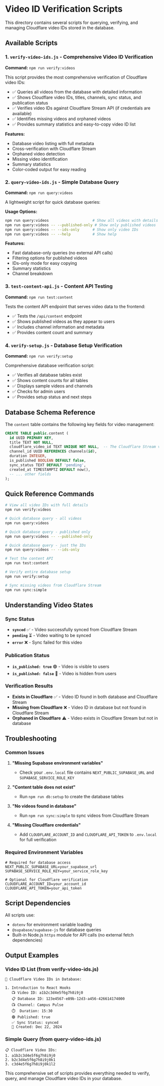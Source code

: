 # Video ID Verification Scripts

This directory contains several scripts for querying, verifying, and managing Cloudflare video IDs stored in the database.

## Available Scripts

### 1. `verify-video-ids.js` - Comprehensive Video ID Verification
**Command:** `npm run verify:videos`

This script provides the most comprehensive verification of Cloudflare video IDs:

- ✅ Queries all videos from the database with detailed information
- ✅ Shows Cloudflare video IDs, titles, channels, sync status, and publication status
- ✅ Verifies video IDs against Cloudflare Stream API (if credentials are available)
- ✅ Identifies missing videos and orphaned videos
- ✅ Provides summary statistics and easy-to-copy video ID list

**Features:**
- Database video listing with full metadata
- Cross-verification with Cloudflare Stream
- Orphaned video detection
- Missing video identification
- Summary statistics
- Color-coded output for easy reading

### 2. `query-video-ids.js` - Simple Database Query
**Command:** `npm run query:videos`

A lightweight script for quick database queries:

**Usage Options:**
```bash
npm run query:videos                    # Show all videos with details
npm run query:videos -- --published-only # Show only published videos
npm run query:videos -- --ids-only      # Show only video IDs
npm run query:videos -- --help          # Show help
```

**Features:**
- Fast database-only queries (no external API calls)
- Filtering options for published videos
- IDs-only mode for easy copying
- Summary statistics
- Channel breakdown

### 3. `test-content-api.js` - Content API Testing
**Command:** `npm run test:content`

Tests the content API endpoint that serves video data to the frontend:

- ✅ Tests the `/api/content` endpoint
- ✅ Shows published videos as they appear to users
- ✅ Includes channel information and metadata
- ✅ Provides content count and summary

### 4. `verify-setup.js` - Database Setup Verification
**Command:** `npm run verify:setup`

Comprehensive database verification script:

- ✅ Verifies all database tables exist
- ✅ Shows content counts for all tables
- ✅ Displays sample videos and channels
- ✅ Checks for admin users
- ✅ Provides setup status and next steps

## Database Schema Reference

The `content` table contains the following key fields for video management:

```sql
CREATE TABLE public.content (
  id UUID PRIMARY KEY,
  title TEXT NOT NULL,
  cloudflare_video_id TEXT UNIQUE NOT NULL,  -- The Cloudflare Stream video ID
  channel_id UUID REFERENCES channels(id),
  duration INTEGER,
  is_published BOOLEAN DEFAULT false,
  sync_status TEXT DEFAULT 'pending',
  created_at TIMESTAMPTZ DEFAULT now(),
  -- ... other fields
);
```

## Quick Reference Commands

```bash
# View all video IDs with full details
npm run verify:videos

# Quick database query - all videos
npm run query:videos

# Quick database query - published only
npm run query:videos -- --published-only

# Quick database query - just the IDs
npm run query:videos -- --ids-only

# Test the content API
npm run test:content

# Verify entire database setup
npm run verify:setup

# Sync missing videos from Cloudflare Stream
npm run sync:simple
```

## Understanding Video States

### Sync Status
- **`synced`** ✅ - Video successfully synced from Cloudflare Stream
- **`pending`** ⏳ - Video waiting to be synced
- **`error`** ❌ - Sync failed for this video

### Publication Status
- **`is_published: true`** 🟢 - Video is visible to users
- **`is_published: false`** 🔴 - Video is hidden from users

### Verification Results
- **Exists in Cloudflare** ✅ - Video ID found in both database and Cloudflare Stream
- **Missing from Cloudflare** ❌ - Video ID in database but not found in Cloudflare Stream
- **Orphaned in Cloudflare** ⚠️ - Video exists in Cloudflare Stream but not in database

## Troubleshooting

### Common Issues

1. **"Missing Supabase environment variables"**
   - Check your `.env.local` file contains `NEXT_PUBLIC_SUPABASE_URL` and `SUPABASE_SERVICE_ROLE_KEY`

2. **"Content table does not exist"**
   - Run `npm run db:setup` to create the database tables

3. **"No videos found in database"**
   - Run `npm run sync:simple` to sync videos from Cloudflare Stream

4. **"Missing Cloudflare credentials"**
   - Add `CLOUDFLARE_ACCOUNT_ID` and `CLOUDFLARE_API_TOKEN` to `.env.local` for full verification

### Required Environment Variables

```env
# Required for database access
NEXT_PUBLIC_SUPABASE_URL=your_supabase_url
SUPABASE_SERVICE_ROLE_KEY=your_service_role_key

# Optional for Cloudflare verification
CLOUDFLARE_ACCOUNT_ID=your_account_id
CLOUDFLARE_API_TOKEN=your_api_token
```

## Script Dependencies

All scripts use:
- `dotenv` for environment variable loading
- `@supabase/supabase-js` for database queries
- Built-in Node.js `https` module for API calls (no external fetch dependencies)

## Output Examples

### Video ID List (from verify-video-ids.js)
```
🎯 Cloudflare Video IDs in Database:

1. Introduction to React Hooks
   📺 Video ID: a1b2c3d4e5f6g7h8i9j0
   📋 Database ID: 123e4567-e89b-12d3-a456-426614174000
   📺 Channel: Campus Pulse
   ⏱️  Duration: 15:30
   🟢 Published: true
   ✅ Sync Status: synced
   📅 Created: Dec 22, 2024
```

### Simple Query (from query-video-ids.js)
```
📋 Cloudflare Video IDs:
1. a1b2c3d4e5f6g7h8i9j0
2. b2c3d4e5f6g7h8i9j0k1
3. c3d4e5f6g7h8i9j0k1l2
```

This comprehensive set of scripts provides everything needed to verify, query, and manage Cloudflare video IDs in your database.